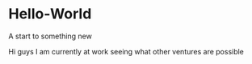 # Hello-World
A start to something new

Hi guys I am currently at work seeing what other ventures are possible
